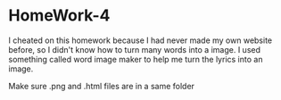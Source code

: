 # HomeWork-4

I cheated on this homework because I had never made my own website before, so I didn't know how to turn many words into a image. I used something called word image maker to help me turn the lyrics into an image.


Make sure .png and .html files are in a same folder
